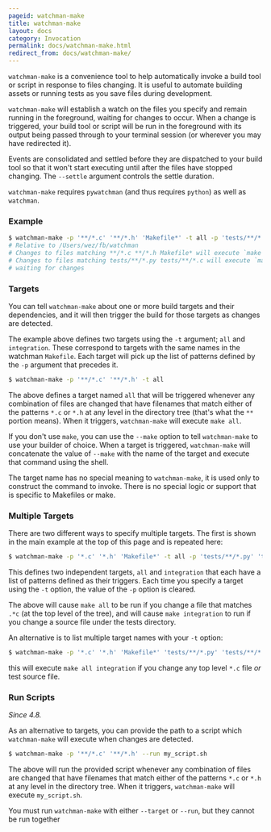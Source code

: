 ```yaml
---
pageid: watchman-make
title: watchman-make
layout: docs
category: Invocation
permalink: docs/watchman-make.html
redirect_from: docs/watchman-make/
---
```


`watchman-make` is a convenience tool to help automatically invoke a build
tool or script in response to files changing.  It is useful to automate building assets
or running tests as you save files during development.

`watchman-make` will establish a watch on the files you specify and remain
running in the foreground, waiting for changes to occur.  When a change is
triggered, your build tool or script will be run in the foreground with its output being
passed through to your terminal session (or wherever you may have redirected
it).

Events are consolidated and settled before they are dispatched to your build
tool so that it won't start executing until after the files have stopped
changing.  The `--settle` argument controls the settle duration.

`watchman-make` requires `pywatchman` (and thus requires `python`) as well as
`watchman`.

### Example

~~~bash
$ watchman-make -p '**/*.c' '**/*.h' 'Makefile*' -t all -p 'tests/**/*.py' 'tests/**/*.c' -t integration
# Relative to /Users/wez/fb/watchman
# Changes to files matching **/*.c **/*.h Makefile* will execute `make all`
# Changes to files matching tests/**/*.py tests/**/*.c will execute `make integration`
# waiting for changes
~~~

### Targets

You can tell `watchman-make` about one or more build targets
and their dependencies, and it will then trigger the build for those targets as
changes are detected.

The example above defines two targets using the `-t` argument; `all` and
`integration`.  These correspond to targets with the same names in the watchman
`Makefile`.  Each target will pick up the list of patterns defined by the `-p`
argument that precedes it.

~~~bash
$ watchman-make -p '**/*.c' '**/*.h' -t all
~~~

The above defines a target named `all` that will be triggered whenever any
combination of files are changed that have filenames that match either of the
patterns `*.c` or `*.h` at any level in the directory tree (that's what the
`**` portion means).   When it triggers, `watchman-make` will execute `make
all`.

If you don't use `make`, you can use the `--make` option to tell `watchman-make`
to use your builder of choice.  When a target is triggered, `watchman-make` will
concatenate the value of `--make` with the name of the target and execute that
command using the shell.

The target name has no special meaning to `watchman-make`, it is used only to
construct the command to invoke.  There is no special logic or support that is
specific to Makefiles or make.

### Multiple Targets

There are two different ways to specify multiple targets.  The first is shown
in the main example at the top of this page and is repeated here:

~~~bash
$ watchman-make -p '*.c' '*.h' 'Makefile*' -t all -p 'tests/**/*.py' 'tests/**/*.c' -t integration
~~~

This defines two independent targets, `all` and `integration` that each have a
list of patterns defined as their triggers.  Each time you specify a target
using the `-t` option, the value of the `-p` option is cleared.

The above will cause `make all` to be run if you change a file that matches
`.*c` (at the top level of the tree), and will cause `make integration` to run
if you change a source file under the tests directory.

An alternative is to list multiple target names with your `-t` option:

~~~bash
$ watchman-make -p '*.c' '*.h' 'Makefile*' 'tests/**/*.py' 'tests/**/*.c' -t all integration
~~~

this will execute `make all integration` if you change any top level `*.c` file
*or* test source file.

### Run Scripts

*Since 4.8.*

As an alternative to targets, you can provide the path to a script which `watchman-make`
will execute when changes are detected.

~~~bash
$ watchman-make -p '**/*.c' '**/*.h' --run my_script.sh
~~~

The above will run the provided script whenever any
combination of files are changed that have filenames that match either of the
patterns `*.c` or `*.h` at any level in the directory tree. When it triggers,
`watchman-make` will execute `my_script.sh`.

You must run `watchman-make` with either `--target` or `--run`, but they cannot
be run together
